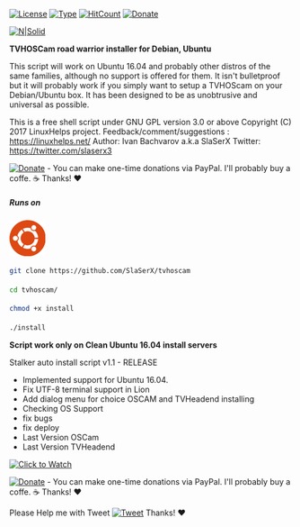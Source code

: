[![License](https://img.shields.io/badge/license-GPL--3.0-red.svg)](https://opensource.org/licenses/GPL-3.0)
[![Type](https://img.shields.io/badge/type-%2Fbin%2Fsh-red.svg)](https://en.wikipedia.org/?title=Bourne_shell)
[![HitCount](http://hits.dwyl.io/slaserx/tvhoscam.svg)](http://hits.dwyl.io/slaserx/tvhoscam)
[![Donate](https://img.shields.io/badge/Donate-PayPal-blue.svg)](https://www.paypal.com/cgi-bin/webscr?cmd=_donations&business=slaserx@itbox.bg&item_name=LinuxHelps%20Support&currency_code=EUR)

[![N|Solid](http://i68.tinypic.com/a1ohky.png)](https://linuxhelps.net)

<b>TVHOSCam road warrior installer for Debian, Ubuntu</b>

This script will work on Ubuntu 16.04 and probably other distros
of the same families, although no support is offered for them. It isn't
bulletproof but it will probably work if you simply want to setup a TVHOScam on
your Debian/Ubuntu box. It has been designed to be as unobtrusive and
universal as possible.

This is a free shell script under GNU GPL version 3.0 or above
Copyright (C) 2017 LinuxHelps project.
Feedback/comment/suggestions : https://linuxhelps.net/
Author: Ivan Bachvarov a.k.a SlaSerX
Twitter: https://twitter.com/slaserx3

[![Donate](https://img.shields.io/badge/Donate-PayPal-blue.svg)](https://www.paypal.com/cgi-bin/webscr?cmd=_donations&business=slaserx@itbox.bg&item_name=LinuxHelps%20Support&currency_code=EUR) - You can make one-time donations via PayPal. I'll probably buy a coffe. :coffee:
Thanks! :heart:

##### Runs on
[![Ubuntu](https://raw.githubusercontent.com/slaserx/icons/master/64x64/ubuntu.png)](https://www.ubuntu.com)


```sh
git clone https://github.com/SlaSerX/tvhoscam

cd tvhoscam/

chmod +x install

./install
```


<b>Script work only on Clean Ubuntu 16.04 install servers</b>

Stalker auto install script v1.1 - RELEASE

  * Implemented support for Ubuntu 16.04.
  * Fix UTF-8 terminal support in Lion
  * Add dialog menu for choice OSCAM and TVHeadend installing
  * Checking OS Support
  * fix bugs
  * fix deploy
  * Last Version OSCam
  * Last Version TVHeadend


[![Click to Watch](https://img.youtube.com/vi/C8oVhuJlo1M/0.jpg)](https://www.youtube.com/watch?v=C8oVhuJlo1M "Click to Watch")

[![Donate](https://img.shields.io/badge/Donate-PayPal-blue.svg)](https://www.paypal.com/cgi-bin/webscr?cmd=_donations&business=slaserx@itbox.bg&item_name=LinuxHelps%20Support&currency_code=EUR) - You can make one-time donations via PayPal. I'll probably buy a coffe. :coffee:
Thanks! :heart:

Please Help me with Tweet [![Tweet](https://img.shields.io/twitter/url/http/shields.io.svg?style=social)](https://twitter.com/intent/tweet?text=TVHOscam%20WM%20Auto%20road%20warrior%20installer%20for%20Debian,%20Ubuntu&url=https://github.com/SlaSerX/tvhoscam&via=Twitter&hashtags=iptv,linux,ubuntu,debian,infomir,tvheadend,oscam,ministra,kodi,libreelec,openelec) Thanks! :heart:
